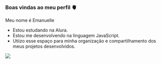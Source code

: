 ### Boas vindas ao meu perfil 🫀

Meu nome é Emanuelle

- Estou estudando na Alura.
- Estou me desenvolvendo na linguagem JavaScript.
- Utiizo esse espaço para minha organização e compartilhamento dos meus projetos desenvolvidos.

![](https://media.tenor.com/G0WraFEHBFkAAAAd/ford-mustang-need-for-speed-payback.gif)
